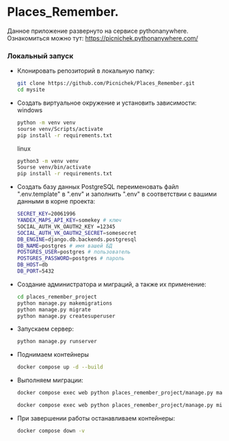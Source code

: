 # Places_Remember.

Данное приложение развернуто на сервисе pythonanywhere. Ознакомиться можно тут:
    https://picnichek.pythonanywhere.com/

### Локальный запуск
* Клонировать репозиторий в локальную папку:
    ```bash
    git clone https://github.com/Picnichek/Places_Remember.git
    cd mysite
    ```
* Создать виртуальное окружение и установить зависимости:
    windows
    ```bash
    python -m venv venv
    sourse venv/Scripts/activate
    pip install -r requirements.txt
    ```
    linux
    ```bash
    python3 -m venv venv
    Sourse venv/bin/activate
    pip install -r requirements.txt
    ```

* Создать базу данных PostgreSQL
    переименовать файл ".env.template" в ".env" и заполнить ".env" в соответствии с вашими данными в корне проекта:
    ```bash
    SECRET_KEY=20061996
    YANDEX_MAPS_API_KEY=somekey # ключ 
    SOCIAL_AUTH_VK_OAUTH2_KEY =12345
    SOCIAL_AUTH_VK_OAUTH2_SECRET=somesecret
    DB_ENGINE=django.db.backends.postgresql
    DB_NAME=postgres # имя вашей БД
    POSTGRES_USER=postgres # пользователь
    POSTGRES_PASSWORD=postgres # пароль
    DB_HOST=db
    DB_PORT=5432
    ```
* Cоздание администратора и миграций, а также их применение:
    ```bash
    cd places_remember_project
    python manage.py makemigrations
    python manage.py migrate
    python manage.py createsuperuser
    ```
* Запускаем сервер:
    ```bash
    python manage.py runserver
    ```
* Поднимаем контейнеры
    ```bash
    docker compose up -d --build
    ```
* Выполняем миграции:

    ```bash
    docker compose exec web python places_remember_project/manage.py makemigrations
    ```
    ```bash
    docker compose exec web python places_remember_project/manage.py migrate
    ```
* При завершении работы останавливаем контейнеры:

    ```bash
    docker compose down -v
    ```